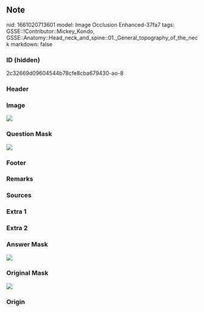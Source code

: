 ## Note
nid: 1661020713601
model: Image Occlusion Enhanced-37fa7
tags: GSSE::!Contributor::Mickey_Kondo, GSSE::Anatomy::Head_neck_and_spine::01._General_topography_of_the_neck
markdown: false

### ID (hidden)
2c32669d09604544b78cfe8cba679430-ao-8

### Header


### Image
<img src="tmpk27zsl67.png">

### Question Mask
<img src="2c32669d09604544b78cfe8cba679430-ao-8-Q.svg">

### Footer


### Remarks


### Sources


### Extra 1


### Extra 2


### Answer Mask
<img src="2c32669d09604544b78cfe8cba679430-ao-8-A.svg">

### Original Mask
<img src="2c32669d09604544b78cfe8cba679430-ao-O.svg">

### Origin

